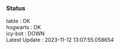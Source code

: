 ### Status


table : OK  
hogwarts : OK  
icy-bot : DOWN  
Latest Update : 2023-11-12 13:07:55.058654
